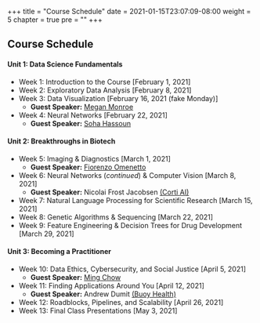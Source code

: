 +++
title = "Course Schedule"
date = 2021-01-15T23:07:09-08:00
weight = 5
chapter = true
pre = "<b></b>"
+++

## Course Schedule

#### Unit 1: Data Science Fundamentals
  - Week 1: Introduction to the Course [February 1, 2021]
  - Week 2: Exploratory Data Analysis [February 8, 2021]
  - Week 3: Data Visualization [February 16, 2021 (fake Monday)]
    - **Guest Speaker:** [Megan Monroe](https://engineering.tufts.edu/people/faculty/megan-monroe)
  - Week 4: Neural Networks [February 22, 2021]
    - **Guest Speaker:** [Soha Hassoun](https://engineering.tufts.edu/people/faculty/soha-hassoun)

#### Unit 2: Breakthroughs in Biotech
- Week 5: Imaging & Diagnostics [March 1, 2021]
  - **Guest Speaker:** [Fiorenzo Omenetto](https://engineering.tufts.edu/people/faculty/fiorenzo-omenetto)
- Week 6: Neural Networks (*continued*) & Computer Vision [March 8, 2021]
  - **Guest Speaker:** Nicolai Frost Jacobsen [(Corti AI)](https://www.linkedin.com/company/corti/)
- Week 7: Natural Language Processing for Scientific Research [March 15, 2021]
- Week 8: Genetic Algorithms & Sequencing [March 22, 2021]
- Week 9: Feature Engineering & Decision Trees for Drug Development [March 29, 2021]

#### Unit 3: Becoming a Practitioner
- Week 10: Data Ethics, Cybersecurity, and Social Justice [April 5, 2021]
  - **Guest Speaker:** [Ming Chow](https://engineering.tufts.edu/people/faculty/ming-chow)
- Week 11: Finding Applications Around You [April 12, 2021]
  - **Guest Speaker:** Andrew Dumit [(Buoy Health)](https://www.linkedin.com/company/buoyhealth/)
- Week 12: Roadblocks, Pipelines, and Scalability [April 26, 2021]
- Week 13: Final Class Presentations [May 3, 2021]